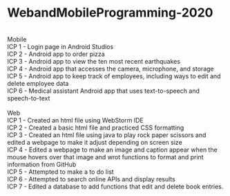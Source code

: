 # WebandMobileProgramming-2020 <br/>
<br/>
Mobile <br/>
ICP 1 - Login page in Android Studios <br/>
ICP 2 - Android app to order pizza <br/>
ICP 3 - Android app to view the ten most recent earthquakes <br/>
ICP 4 - Android app that accesses the camera, microphone, and storage <br/>
ICP 5 - Android app to keep track of employees, including ways to edit and delete employee data <br/>
ICP 6 - Medical assistant Android app that uses text-to-speech and speech-to-text <br/>
<br/>
Web <br/>
ICP 1 - Created an html file using WebStorm IDE <br/>
ICP 2 - Created a basic html file and practiced CSS formatting <br/>
ICP 3 - Created an html file using java to play rock paper scissors and edited a webpage to make it adjust depending on screen size <br/>
ICP 4 - Edited a webpage to make an image and caption appear when the mouse hovers over that image and wrot functions to format and print information from GitHub <br/>
ICP 5 - Attempted to make a to do list <br/>
ICP 6 - Attempted to search online APIs and display results <br/>
ICP 7 - Edited a database to add functions that edit and delete book entries.
